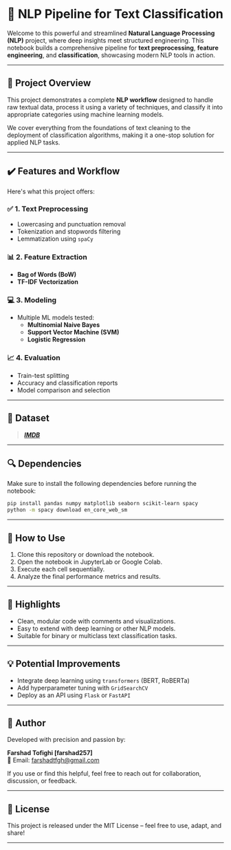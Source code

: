 
# 🔧 NLP Pipeline for Text Classification

Welcome to this powerful and streamlined **Natural Language Processing (NLP)** project, where deep insights meet structured engineering. This notebook builds a comprehensive pipeline for **text preprocessing**, **feature engineering**, and **classification**, showcasing modern NLP tools in action.

---

## 🚀 Project Overview

This project demonstrates a complete **NLP workflow** designed to handle raw textual data, process it using a variety of techniques, and classify it into appropriate categories using machine learning models.

We cover everything from the foundations of text cleaning to the deployment of classification algorithms, making it a one-stop solution for applied NLP tasks.

---

## ✔️ Features and Workflow

Here's what this project offers:

### ✅ 1. **Text Preprocessing**
- Lowercasing and punctuation removal
- Tokenization and stopwords filtering
- Lemmatization using `spaCy`

### 📊 2. **Feature Extraction**
- **Bag of Words (BoW)**
- **TF-IDF Vectorization**

### 💻 3. **Modeling**
- Multiple ML models tested:
  - **Multinomial Naive Bayes**
  - **Support Vector Machine (SVM)**
  - **Logistic Regression**

### 📈 4. **Evaluation**
- Train-test splitting
- Accuracy and classification reports
- Model comparison and selection

---
## 📁 Dataset
> <a href= 'https://www.kaggle.com/datasets/farshadtofighi/imdb-dataset'>***IMDB***</a>
---

## 🔍 Dependencies

Make sure to install the following dependencies before running the notebook:

```bash
pip install pandas numpy matplotlib seaborn scikit-learn spacy
python -m spacy download en_core_web_sm
```

---

## 📂 How to Use

1. Clone this repository or download the notebook.
2. Open the notebook in JupyterLab or Google Colab.
3. Execute each cell sequentially.
4. Analyze the final performance metrics and results.

---

## 🌟 Highlights

- Clean, modular code with comments and visualizations.
- Easy to extend with deep learning or other NLP models.
- Suitable for binary or multiclass text classification tasks.

---

## 💡 Potential Improvements

- Integrate deep learning using `transformers` (BERT, RoBERTa)
- Add hyperparameter tuning with `GridSearchCV`
- Deploy as an API using `Flask` or `FastAPI`

---

## 🙋 Author

Developed with precision and passion by:

**Farshad Tofighi [farshad257]**  
📧 Email: [farshadtfgh@gmail.com](mailto:farshadtfgh@gmail.com)

If you use or find this helpful, feel free to reach out for collaboration, discussion, or feedback.

---

## 📜 License

This project is released under the MIT License – feel free to use, adapt, and share!

---
